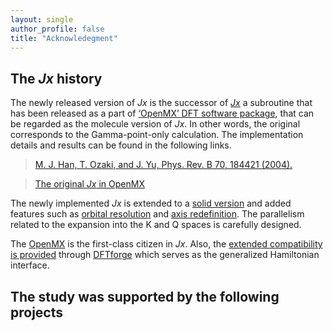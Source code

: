 ```yaml
---
layout: single
author_profile: false
title: "Acknowledegment"
---
```


## The *Jx* history
The newly released version of *Jx* is the successor of [*Jx*](http://www.openmx-square.org/openmx_man3.8/node111.html) a subroutine that has been released as a part of [‘OpenMX’ DFT software package](http://www.openmx-square.org/), that can be regarded as the molecule version of *Jx*. In other words, the original corresponds to the Gamma-point-only calculation.
The implementation details and results can be found in the following links.
> [M. J. Han, T. Ozaki, and J. Yu, Phys. Rev. B 70, 184421 (2004).](http://dx.org/10.1103/PhysRevB.70.184421)

> [The original *Jx* in OpenMX](http://www.openmx-square.org/openmx_man3.8/node111.html)

The newly implemented *Jx* is extended to a [solid version](/docs/feature/#j-in-momentum-space) and added features such as [orbital resolution](/docs/feature/#j-coupling-matrix-orbital-resolved-interactions) and [axis redefinition](/docs/feature/#local-axis-redefinition-for-orbital-resolved-j). The parallelism related to the expansion into the K and Q spaces is carefully designed.

The [OpenMX](http://www.openmx-square.org/) is the first-class citizen in *Jx*. Also, the [extended compatibility is provided](/docs/feature/#support-mulitple-tight-binding-hamiltonian) through [DFTforge](https://kaist-elst.github.io/DFTforge.jl/) which serves as the generalized Hamiltonian interface.


## The study was supported by the following projects